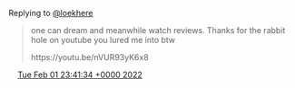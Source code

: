 Replying to [@loekhere](https://twitter.com/loekhere/status/1488453090877530115)

> one can dream and meanwhile watch reviews\. Thanks for the rabbit hole on youtube you lured me into btw  
>   
> https://youtu\.be/nVUR93yK6x8

<img src="../../media/tweet.ico" width="12" /> [Tue Feb 01 23:41:34 +0000 2022](https://twitter.com/DromerDenker/status/1488658818317832197)
